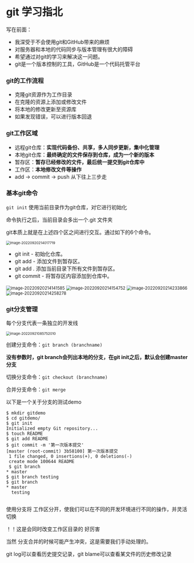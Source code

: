 # git 学习指北

写在前面：

- 我深受于不会使用git和GitHub带来的麻烦
- 对服务器和本地的代码同步与版本管理有很大的障碍
- 希望通过对git的学习来解决这一问题。
- git是一个版本控制的工具，GitHub是一个代码托管平台

### git的工作流程

- 克隆git资源作为工作目录
- 在克隆的资源上添加或修改文件
- 将本地的修改更新至资源库
- 如果发现错误，可以进行版本回退

### git工作区域

- 远程git仓库：**实现代码备份、共享，多人同步更新，集中化管理**
- 本地git仓库：**最终确定的文件保存到仓库，成为一个新的版本**
- 暂存区：**暂存已经修改的文件，最后统一提交到git仓库中**
- 工作区：**本地修改文件等操作** 
- add -> commit -> push 从下往上三步走

### 基本git命令

`git init` 使用当前目录作为git仓库，对它进行初始化

命令执行之后，当前目录会多出一个.git 文件夹



git本质上就是在上述四个区之间进行交互。通过如下的6个命令。

<img src="D:\Appdata\Typora\typora-user-images\image-20220920214017719.png" alt="image-20220920214017719" style="zoom:67%;" />

- git init - 初始化仓库。
- git add  - 添加文件到暂存区。
- git add . 添加当前目录下所有文件到暂存区。
- git commit - 将暂存区内容添加到仓库中。

<img src="D:\Appdata\Typora\typora-user-images\image-20220920214141585.png" alt="image-20220920214141585" style="zoom:80%;" />

<img src="D:\Appdata\Typora\typora-user-images\image-20220920214154752.png" alt="image-20220920214154752" style="zoom:80%;" />

<img src="D:\Appdata\Typora\typora-user-images\image-20220920214233866.png" alt="image-20220920214233866" style="zoom: 80%;" />

<img src="D:\Appdata\Typora\typora-user-images\image-20220920214258278.png" alt="image-20220920214258278" style="zoom: 80%;" />



### git分支管理

每个分支代表一条独立的开发线

<img src="D:\Appdata\Typora\typora-user-images\image-20220921085752010.png" alt="image-20220921085752010" style="zoom:67%;" />

创建分支命令：`git branch (branchname)`

**没有参数时，git branch会列出本地的分支，在git init之后，默认会创建master分支**

切换分支命令：`git checkout (branchname)`

合并分支命令：`git merge`

以下是一个关于分支的测试demo

```
$ mkdir gitdemo
$ cd gitdemo/
$ git init
Initialized empty Git repository...
$ touch README
$ git add README
$ git commit -m '第一次版本提交'
[master (root-commit) 3b58100] 第一次版本提交
 1 file changed, 0 insertions(+), 0 deletions(-)
 create mode 100644 README
 $ git branch
* master
$ git branch testing
$ git branch
* master
  testing
 
```

使用分支将 工作区分开，使我们可以在不同的开发环境进行不同的操作，并灵活切换

！！这是会同时改变工作区目录的 好厉害

当然 分支合并的时候可能产生冲突，这是需要我们手动处理的。

git log可以查看历史提交记录，git blame可以查看某文件的历史修改记录